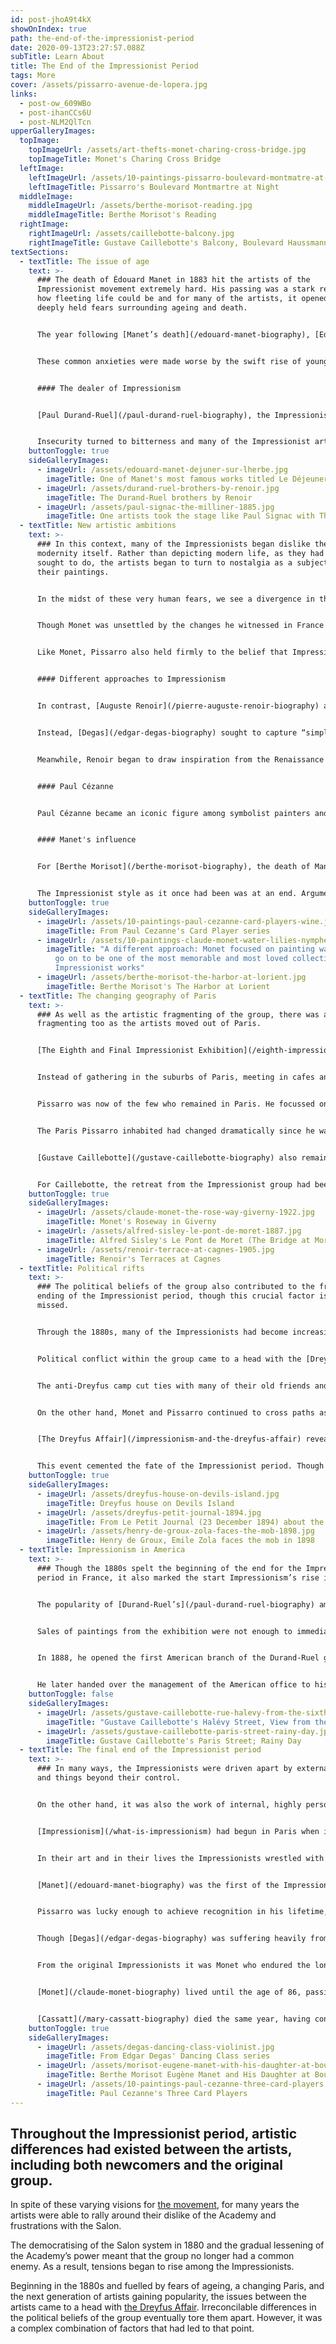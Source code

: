 ```yaml
---
id: post-jhoA9t4kX
showOnIndex: true
path: the-end-of-the-impressionist-period
date: 2020-09-13T23:27:57.088Z
subTitle: Learn About
title: The End of the Impressionist Period
tags: More
cover: /assets/pissarro-avenue-de-lopera.jpg
links:
  - post-ow_609WBo
  - post-ihanCCs6U
  - post-NLM2QlTcn
upperGalleryImages:
  topImage:
    topImageUrl: /assets/art-thefts-monet-charing-cross-bridge.jpg
    topImageTitle: Monet's Charing Cross Bridge
  leftImage:
    leftImageUrl: /assets/10-paintings-pissarro-boulevard-montmatre-at-night.jpg
    leftImageTitle: Pissarro's Boulevard Montmartre at Night
  middleImage:
    middleImageUrl: /assets/berthe-morisot-reading.jpg
    middleImageTitle: Berthe Morisot's Reading
  rightImage:
    rightImageUrl: /assets/caillebotte-balcony.jpg
    rightImageTitle: Gustave Caillebotte's Balcony, Boulevard Haussmann
textSections:
  - textTitle: The issue of age
    text: >-
      ### The death of Édouard Manet in 1883 hit the artists of the
      Impressionist movement extremely hard. His passing was a stark reminder of
      how fleeting life could be and for many of the artists, it opened up
      deeply held fears surrounding ageing and death.


      The year following [Manet’s death](/edouard-manet-biography), [Edgar Degas](/edgar-degas-biography) wrote to his friend Henry Lerrolle saying, “If you were single, 50 years of age (for the last month), you would know similar moments when a door shuts inside oneself \[…] One suppresses everything around one and once all alone one finally kills oneself, out of disgust.” His words portray some of the pain and anguish that he associated with aging around this time.


      These common anxieties were made worse by the swift rise of young artists like [Georges Seurat](/georges-seurat-biography) and [Paul Signac](/paul-signac-biography), who had pioneered a new art form that was taking Paris by storm. Their popularity and fame was a direct threat to the Impressionists’ long held title of chief experimenters in French art. As a result, inter-generational jealousies began to bubble to the surface.


      #### The dealer of Impressionism


      [Paul Durand-Ruel](/paul-durand-ruel-biography), the Impressionists’ principle dealer, was also struggling financially during this period. Despite a series of one-man shows, Durand-Ruel had been unable to breathe life into the French market for Impressionist art. By the mid-1880s, his business was in serious danger of going under which spelled disaster for many of the artists who relied on him for financial support.


      Insecurity turned to bitterness and many of the Impressionist artists began to turn on one another. The resentment surrounding middle age and the successes of the new generation of artists served to heighten weaknesses that already existed within the group. The air of discontent that had been building since before the final Impressionist exhibition reached a tipping point in the 1880s and the artists gradually withdrew into separate camps.
    buttonToggle: true
    sideGalleryImages:
      - imageUrl: /assets/edouard-manet-dejuner-sur-lherbe.jpg
        imageTitle: One of Manet's most famous works titled Le Déjeuner sur l'herbe
      - imageUrl: /assets/durand-ruel-brothers-by-renoir.jpg
        imageTitle: The Durand-Ruel brothers by Renoir
      - imageUrl: /assets/paul-signac-the-milliner-1885.jpg
        imageTitle: One artists took the stage like Paul Signac with The Milliner in 1885
  - textTitle: New artistic ambitions
    text: >-
      ### In this context, many of the Impressionists began dislike the idea of
      modernity itself. Rather than depicting modern life, as they had long
      sought to do, the artists began to turn to nostalgia as a subject for
      their paintings.


      In the midst of these very human fears, we see a divergence in the artistic aims of the Impressionists. [Claude Monet](/claude-monet-biography) and [Camille Pissarro](/camille-pissarro-biography) became ever more committed to the Impressionist style. In fact, Monet was fast becoming a national symbol for the Impressionist movement. In 1899, he began his waterlilies series, which would go on to be one of the most memorable and most loved collection of Impressionist works. 


      Though Monet was unsettled by the changes he witnessed in France and he missed the Paris he once knew, he did not shy away from modernity. On several visits to London during the 1890s and 1900s, he painted the same city scenes that he had years before. He centred on the River Thames and the factories that lined its banks, as well as the stark, industrial bridges that had been built along it.


      Like Monet, Pissarro also held firmly to the belief that Impressionism was the way to best wrestle with the issue of modernity. In his opinion, “The Impressionists have got it right, it is sound art, based on sensations, and it is honest”, he wrote in 1891. At the same time, he continued to keep close company with [Signac](/paul-signac-biography) and the new generation of artists who were moving forward with experiments of colour theory and optics in art.


      #### Different approaches to Impressionism


      In contrast, [Auguste Renoir](/pierre-auguste-renoir-biography) and Degas both began to pursue their own distinct paths, focussing in on the female form instead of the outside world. After he had visited New Orleans in the early 1870s, Degas had been filled with enthusiasm for depicting the new world in his painting. This energy and excited quickly began to dissipate in later life, however.


      Instead, [Degas](/edgar-degas-biography) sought to capture “simple, honest people” in his work, which led him to centre on female nudes. His image of the unsullied, unconscious woman came with large amount of condescension. He referred to his paintings of women as depicting “the human animal \[…] a cat who licks herself”. Rather than building on the Impressionist technique, Degas became more wedded to the work of the Neo-classical painter [Jean-Auguste-Dominique Ingres](/jean-auguste-dominique-ingres-biography).


      Meanwhile, Renoir began to draw inspiration from the Renaissance for his nude paintings. His curvaceous female figures have been interpreted by some critics as a kind of nostalgia for his youth that had now passed. In his work, one can read the desire to stop time, to freeze his figures in a utopian vision of femininity and fecundity.


      #### Paul Cézanne


      Paul Cézanne became an iconic figure among symbolist painters and poets, who raised him up as their inspiration. This was partly motivated by an admiration of his new found piety, “the peasant in his Sunday best” as described by the poet Léo Larguier. His painting morphed into enormously expressive landscapes, inspired by Provence but also heavily shaped by the influence of Pissarro.


      #### Manet's influence


      For [Berthe Morisot](/berthe-morisot-biography), the death of Manet was difficult to overcome. She struggled deeply with the loss of her close friend and artistic confidant and instead of painting, she absorbed herself in her social life. She all but stepped away from her profession as a painter in the years immediately following his death.


      The Impressionist style as it once had been was at an end. Arguments around aesthetics drove the artists apart and there was no longer any read across between the different artworks, nor were there any united exhibitions in which comparisons between the artists could be made.
    buttonToggle: true
    sideGalleryImages:
      - imageUrl: /assets/10-paintings-paul-cezanne-card-players-wine.jpg
        imageTitle: From Paul Cezanne's Card Player series
      - imageUrl: /assets/10-paintings-claude-monet-water-lilies-nympheas.jpg
        imageTitle: "A different approach: Monet focused on painting waterlilies, which
          go on to be one of the most memorable and most loved collection of
          Impressionist works"
      - imageUrl: /assets/berthe-morisot-the-harbor-at-lorient.jpg
        imageTitle: Berthe Morisot's The Harbor at Lorient
  - textTitle: The changing geography of Paris
    text: >-
      ### As well as the artistic fragmenting of the group, there was a literal
      fragmenting too as the artists moved out of Paris.


      [The Eighth and Final Impressionist Exhibition](/eighth-impressionist-exhibition) ended in 1886, closing the chapter on the Impressionists’ period of collaboration and collective identity. With the ending of the independent exhibitions, the Impressionists began to leave the city more frequently in search of rural subjects. 


      Instead of gathering in the suburbs of Paris, meeting in cafes and cabarets, many of the artists chose to relocate to countryside retreats. [Cézanne](/paul-cezanne-biography) to Aix, Monet to Giverny, [Alfred Sisley](/alfred-sisley-biography) to Moret, and eventually [Renoir](/pierre-auguste-renoir-biography) to Cagnes.


      Pissarro was now of the few who remained in Paris. He focussed on painting the newly built grand boulevards of Haussman’s Paris in their quintessentially urban glory, using a splendorous Impressionist palette. Unlike many of the other artists in the Impressionist group, he was not disillusioned by the changes he saw around him.


      The Paris Pissarro inhabited had changed dramatically since he was a student but he continued to spend his time in the centre of the artistic community. He spent many hours chatting with fellow artists in the Nouvelle Athènes neighbourhood, albeit among a far younger crowd than himself. Whilst he believed in the restorative value of rural life, he continued to have an interest in the avant-garde and the recent developments in science and art, which kept him rooted in Paris. 


      [Gustave Caillebotte](/gustave-caillebotte-biography) also remained in Paris but as he grew older, he slowly drew in on himself. Worn down by disagreements with Degas, he had gradually ceased contact with the many of the Impressionists. Nonetheless, he continued to paint en plein air in private. 


      For Caillebotte, the retreat from the Impressionist group had been caused more by attrition than any deep seated animosity. Despite years of financial and moral support, he no longer had the energy to fight for the cause.
    buttonToggle: true
    sideGalleryImages:
      - imageUrl: /assets/claude-monet-the-rose-way-giverny-1922.jpg
        imageTitle: Monet's Roseway in Giverny
      - imageUrl: /assets/alfred-sisley-le-pont-de-moret-1887.jpg
        imageTitle: Alfred Sisley's Le Pont de Moret (The Bridge at Moret)
      - imageUrl: /assets/renoir-terrace-at-cagnes-1905.jpg
        imageTitle: Renoir's Terraces at Cagnes
  - textTitle: Political rifts
    text: >-
      ### The political beliefs of the group also contributed to the fractured
      ending of the Impressionist period, though this crucial factor is often
      missed.


      Through the 1880s, many of the Impressionists had become increasingly politicised. For Degas, this had meant a movement towards to far-right and anti-Semitism. For Pissarro, the liberal and anarchist ideas that he had held since his youth became ever more relevant.


      Political conflict within the group came to a head with the [Dreyfus Affair](/impressionism-and-the-dreyfus-affair). This event, involving the unfair conviction of a Jewish soldier, shook France to its core. The debates that sprung up as a result of the Dreyfus Affair divided the group with explosive consequences. Monet, Pissarro and [Mary Cassatt](/mary-cassatt-biography) were passionately pro-Dreyfus. Cézanne, Renoir and Degas were radically anti-Dreyfus.


      The anti-Dreyfus camp cut ties with many of their old friends and acquaintances, distancing themselves from the salons and soirées where the Impressionists had once been regulars. They began keeping company solely with people who held their conservative, traditionalist views and ceased contact with the pro-Dreyfus Impressionists in the process.


      On the other hand, Monet and Pissarro continued to cross paths as a result of their politics. They moved in circles with strong undercurrents of republican and anarchist beliefs. Though Monet had left Paris, he continued to stay informed of social and political life through close correspondence with friends in the capital. 


      [The Dreyfus Affair](/impressionism-and-the-dreyfus-affair) revealed stark and irrevocable differences between the artists’ world-views. The group’s conflicting political ideologies had been there for some time, but they were laid bare by the reactions to the Dreyfus Affair. The anti-Semitic outburst that tore through the country in the years that followed did not spare the Impressionists. Sadly Pissarro, who was Jewish, was one of many people ostracised by his old friends, worst of all by Degas.


      This event cemented the fate of the Impressionist period. Though the decline had begun as early as the 1880s, the Dreyfus Affair was an event that Impressionism was unable to recover from.
    buttonToggle: true
    sideGalleryImages:
      - imageUrl: /assets/dreyfus-house-on-devils-island.jpg
        imageTitle: Dreyfus house on Devils Island
      - imageUrl: /assets/dreyfus-petit-journal-1894.jpg
        imageTitle: From Le Petit Journal (23 December 1894) about the Dreyfus events
      - imageUrl: /assets/henry-de-groux-zola-faces-the-mob-1898.jpg
        imageTitle: Henry de Groux, Emile Zola faces the mob in 1898
  - textTitle: Impressionism in America
    text: >-
      ### Though the 1880s spelt the beginning of the end for the Impressionist
      period in France, it also marked the start Impressionism’s rise in the US.


      The popularity of [Durand-Ruel’s](/paul-durand-ruel-biography) ambitious exhibition in New York in 1886 demonstrated that there was market for Impressionist art in America. This had been helped in no small part by the efforts of [Cassatt](/mary-cassatt-biography), who had been working for many years to encourage American collectors to recognise the value of Impressionism. 


      Sales of paintings from the exhibition were not enough to immediately reverse the finances of Durand-Ruel’s dealership but they were extremely promising. To avoid a tax on imported paintings, he moved the exhibition to another location. Not long after he organised a second exhibition in Manhattan. 


      In 1888, he opened the first American branch of the Durand-Ruel gallery, in an apartment at 297 Fifth Avenue. Durand-Ruel travelled back and forth between Paris and New York for the next few years, putting into place the building blocks of his new venture. 


      He later handed over the management of the American office to his three sons, Georges, Charles and Joseph. Durand-Ruel made his fortune at the age of 61, having remained forever faithful to his vision for Impressionism.
    buttonToggle: false
    sideGalleryImages:
      - imageUrl: /assets/gustave-caillebotte-rue-halevy-from-the-sixth-floor.jpg
        imageTitle: "Gustave Caillebotte's Halévy Street, View from the Sixth Floor "
      - imageUrl: /assets/gustave-caillebotte-paris-street-rainy-day.jpg
        imageTitle: Gustave Caillebotte's Paris Street; Rainy Day
  - textTitle: The final end of the Impressionist period
    text: >-
      ### In many ways, the Impressionists were driven apart by external forces
      and things beyond their control.


      On the other hand, it was also the work of internal, highly personal conflicts within the group that saw them break apart for good. Age, politics, artistic differences, and geographical separation all contributed to the end of the Impressionist period.


      [Impressionism](/what-is-impressionism) had begun in Paris when it was still essentially a medieval city. The fin de siècle or the turn of the century saw modernity looming large over the city. The unstoppable force of the Industrial age had changed much of Paris beyond recognition and it was this rapid transformation that many of the Impressionists struggled to come to terms with. 


      In their art and in their lives the Impressionists wrestled with the challenges thrown up by industrialisation. Many of the artists rejected the political changes that had accompanied it, turning towards an increasingly traditionalist outlook on the world. [Monet](/claude-monet-biography), [Pissarro](/camille-pissarro-biography) and [Cassatt](/mary-cassatt-biography) were some of the few who were able to ride the wave.


      [Manet](/edouard-manet-biography) was the first of the Impressionists to pass away, followed by [Caillebotte](/gustave-caillebotte-biography) in 1894. After the death of Manet and then her husband, [Berthe Morisot](/berthe-morisot-biography) was never really the same. She contracted an illness while nursing her daughter Julie and passed away in 1895. Sisley also died in 1899, entrusting Monet with the care of his two children, who by then were living in poverty. 


      Pissarro was lucky enough to achieve recognition in his lifetime, but he continued to believe that the Impressionists were “far from being understood”. He died in 1903, passing his artistic legacy on to his son, Lucien Pissarro. [Cézanne](/paul-cezanne-biography) followed just a few years later in 1906.


      Though [Degas](/edgar-degas-biography) was suffering heavily from the effects of old age, especially deteriorating eyesight, he continued to experiment with his art. He purchased a camera in 1895 and started photography, taking a special interest in mirrored reflections. Degas outlived many of his peers, dying in 1917. Similarly, Renoir was still painting on the day he died in 1919, with the brush placed between his arthritic fingers by his sons or servants. 


      From the original Impressionists it was Monet who endured the longest, both in his legacy and his life. He continued to paint from his home in Giverny, selling his works for high prices and participating in both solo and joint exhibitions. 


      [Monet](/claude-monet-biography) lived until the age of 86, passing away in 1926. His commission of water lilies, given as a gift to France the day after the armistice of 11th November 1918, were displayed in a dedicated gallery at the Musée de l’Orangerie in 1927 a few months after his death.


      [Cassatt](/mary-cassatt-biography) died the same year, having continued to paint and exhibit her works long after the ending of the Impressionist period. Durand-Ruel organised two one-woman shows in 1891 and 1893, and a much larger exhibition dedicated to her work in 1895. She spent her final years living in Grasse, on the Riviera.
    buttonToggle: true
    sideGalleryImages:
      - imageUrl: /assets/degas-dancing-class-violinist.jpg
        imageTitle: From Edgar Degas' Dancing Class series
      - imageUrl: /assets/morisot-eugene-manet-with-his-daughter-at-bougival.jpg
        imageTitle: Berthe Morisot Eugène Manet and His Daughter at Bougival
      - imageUrl: /assets/10-paintings-paul-cezanne-three-card-players.jpg
        imageTitle: Paul Cezanne's Three Card Players
---
```

## Throughout the Impressionist period, artistic differences had existed between the artists, including both newcomers and the original group.

In spite of these varying visions for [the movement](/impressionism-timeline), for many years the artists were able to rally around their dislike of the Academy and frustrations with the Salon. 

The democratising of the Salon system in 1880 and the gradual lessening of the Academy’s power meant that the group no longer had a common enemy. As a result, tensions began to rise among the Impressionists. 

Beginning in the 1880s and fuelled by fears of ageing, a changing Paris, and the next generation of artists gaining popularity, the issues between the artists came to a head with [the Dreyfus Affair](/impressionism-and-the-dreyfus-affair). Irreconcilable differences in the political beliefs of the group eventually tore them apart. However, it was a complex combination of factors that had led to that point.